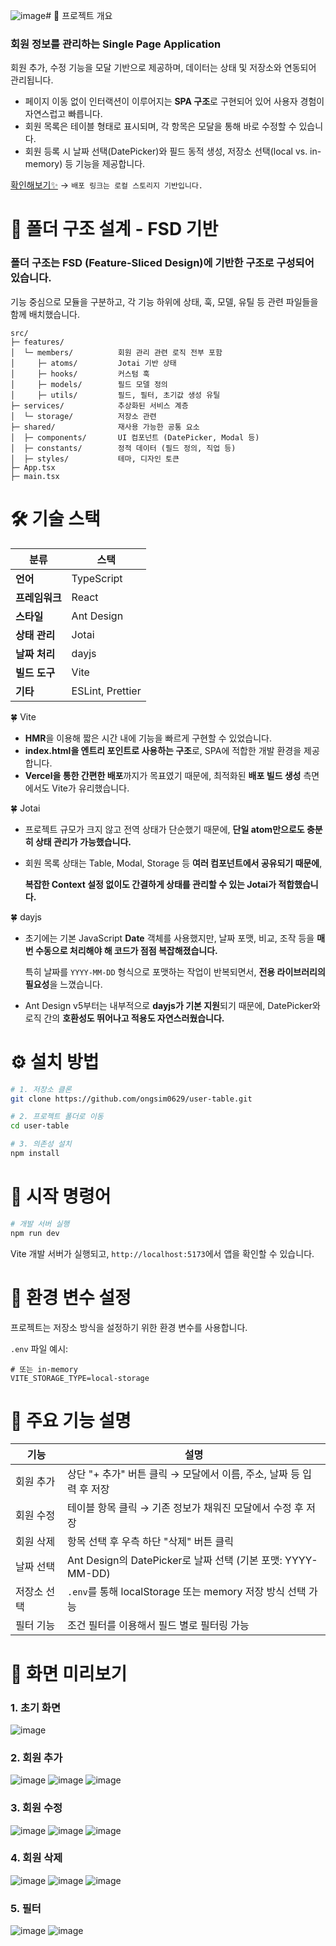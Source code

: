 ![image](https://github.com/user-attachments/assets/65f9b64e-5cda-476e-b820-16e2e8172e69)# 🧩 프로젝트 개요

### 회원 정보를 관리하는 Single Page Application

회원 추가, 수정 기능을 모달 기반으로 제공하며, 데이터는 상태 및 저장소와 연동되어 관리됩니다.

- 페이지 이동 없이 인터랙션이 이루어지는 **SPA 구조**로 구현되어 있어 사용자 경험이 자연스럽고 빠릅니다.
- 회원 목록은 테이블 형태로 표시되며, 각 항목은 모달을 통해 바로 수정할 수 있습니다.
- 회원 등록 시 날짜 선택(DatePicker)와 필드 동적 생성, 저장소 선택(local vs. in-memory) 등 기능을 제공합니다.
  
[확인해보기✨](https://ongsim-table.vercel.app/) → `배포 링크는 로컬 스토리지 기반입니다.`

# 📐 폴더 구조 설계 - FSD 기반

### 폴더 구조는 FSD (Feature-Sliced Design)에 기반한 구조로 구성되어 있습니다.

기능 중심으로 모듈을 구분하고, 각 기능 하위에 상태, 훅, 모델, 유틸 등 관련 파일들을 함께 배치했습니다.

```
src/
├─ features/            
│  └─ members/          회원 관리 관련 로직 전부 포함
│     ├─ atoms/         Jotai 기반 상태
│     ├─ hooks/         커스텀 훅
│     ├─ models/        필드 모델 정의
│     ├─ utils/         필드, 필터, 초기값 생성 유틸
├─ services/            추상화된 서비스 계층
│  └─ storage/          저장소 관련
├─ shared/              재사용 가능한 공통 요소
│  ├─ components/       UI 컴포넌트 (DatePicker, Modal 등)
│  ├─ constants/        정적 데이터 (필드 정의, 직업 등)
│  ├─ styles/           테마, 디자인 토큰
├─ App.tsx              
├─ main.tsx           
```

# 🛠 기술 스택

| 분류 | 스택 |
| --- | --- |
| **언어** | TypeScript |
| **프레임워크** | React |
| **스타일** | Ant Design |
| **상태 관리** | Jotai |
| **날짜 처리** | dayjs |
| **빌드 도구** | Vite |
| **기타** | ESLint, Prettier |

🍀 Vite

- **HMR**을 이용해 짧은 시간 내에 기능을 빠르게 구현할 수 있었습니다.
- **index.html을 엔트리 포인트로 사용하는 구조**로, SPA에 적합한 개발 환경을 제공합니다.
- **Vercel을 통한 간편한 배포**까지가 목표였기 때문에, 최적화된 **배포 빌드 생성** 측면에서도 Vite가 유리했습니다.

🍀 Jotai

- 프로젝트 규모가 크지 않고 전역 상태가 단순했기 때문에, **단일 atom만으로도 충분히 상태 관리가 가능했습니다.**
- 회원 목록 상태는 Table, Modal, Storage 등 **여러 컴포넌트에서 공유되기 때문에**,
    
    **복잡한 Context 설정 없이도 간결하게 상태를 관리할 수 있는 Jotai가 적합했습니다.**
    

🍀 dayjs 

- 초기에는 기본 JavaScript **Date** 객체를 사용했지만, 날짜 포맷, 비교, 조작 등을 **매번 수동으로 처리해야 해 코드가 점점 복잡해졌습니다.**
    
    특히 날짜를 `YYYY-MM-DD` 형식으로 포맷하는 작업이 반복되면서, **전용 라이브러리의 필요성**을 느꼈습니다.
    
- Ant Design v5부터는 내부적으로 **dayjs가 기본 지원**되기 때문에, DatePicker와 로직 간의 **호환성도 뛰어나고 적용도 자연스러웠습니다.**

# ⚙️ 설치 방법

```bash
# 1. 저장소 클론
git clone https://github.com/ongsim0629/user-table.git

# 2. 프로젝트 폴더로 이동
cd user-table

# 3. 의존성 설치
npm install
```

# 🚀 시작 명령어

```bash
# 개발 서버 실행
npm run dev
```

Vite 개발 서버가 실행되고, `http://localhost:5173`에서 앱을 확인할 수 있습니다.

# 🔐 환경 변수 설정

프로젝트는 저장소 방식을 설정하기 위한 환경 변수를 사용합니다.

`.env` 파일 예시:

```
# 또는 in-memory
VITE_STORAGE_TYPE=local-storage
```

# 🌳 주요 기능 설명

| 기능 | 설명 |
| --- | --- |
| 회원 추가 | 상단 "+ 추가" 버튼 클릭 → 모달에서 이름, 주소, 날짜 등 입력 후 저장 |
| 회원 수정 | 테이블 항목 클릭 → 기존 정보가 채워진 모달에서 수정 후 저장 |
| 회원 삭제 | 항목 선택 후 우측 하단 "삭제" 버튼 클릭 |
| 날짜 선택 | Ant Design의 DatePicker로 날짜 선택 (기본 포맷: YYYY-MM-DD) |
| 저장소 선택 | `.env`를 통해 localStorage 또는 memory 저장 방식 선택 가능 |
| 필터 기능 | 조건 필터를 이용해서 필드 별로 필터링 가능 |

# 📸 화면 미리보기

### 1. 초기 화면
![image](https://github.com/user-attachments/assets/fc8af2e4-23b9-47b7-a16c-0c2670392712)

### 2. 회원 추가
![image](https://github.com/user-attachments/assets/8665a5c7-2874-4d8c-838f-917faca59019)
![image](https://github.com/user-attachments/assets/4df4a0ab-60be-4a80-9b2c-b914e90666c8)
![image](https://github.com/user-attachments/assets/9d5e195d-5f64-4254-86d6-c852fce0854e)

### 3. 회원 수정
![image](https://github.com/user-attachments/assets/0f8f439b-1852-4469-b170-f2db86567088)
![image](https://github.com/user-attachments/assets/889f745b-65b2-4208-881c-9fd169fbbd47)
![image](https://github.com/user-attachments/assets/62c9c29c-dd20-425d-9771-e83a42c9b413)

### 4. 회원 삭제
![image](https://github.com/user-attachments/assets/e7e258bc-8560-4793-a44a-a493425444bf)
![image](https://github.com/user-attachments/assets/f6785ef4-e66b-4cc1-9ff0-d8df1db2f88d)
![image](https://github.com/user-attachments/assets/5b620747-0c82-4df8-8dd1-2e02913cce70)

### 5. 필터
![image](https://github.com/user-attachments/assets/94e10baa-0685-4de2-91e6-84c36d502fb2)
![image](https://github.com/user-attachments/assets/5abc1daa-611b-491b-8de1-7498f4fac443)

